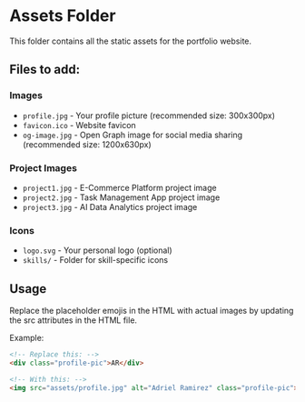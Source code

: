 # Assets Folder

This folder contains all the static assets for the portfolio website.

## Files to add:

### Images
- `profile.jpg` - Your profile picture (recommended size: 300x300px)
- `favicon.ico` - Website favicon
- `og-image.jpg` - Open Graph image for social media sharing (recommended size: 1200x630px)

### Project Images
- `project1.jpg` - E-Commerce Platform project image
- `project2.jpg` - Task Management App project image  
- `project3.jpg` - AI Data Analytics project image

### Icons
- `logo.svg` - Your personal logo (optional)
- `skills/` - Folder for skill-specific icons

## Usage
Replace the placeholder emojis in the HTML with actual images by updating the src attributes in the HTML file.

Example:
```html
<!-- Replace this: -->
<div class="profile-pic">AR</div>

<!-- With this: -->
<img src="assets/profile.jpg" alt="Adriel Ramirez" class="profile-pic">
``` 